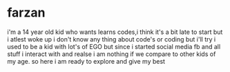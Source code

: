 # farzan
i'm a 14 year old kid who wants learns codes,i think it's a bit late to start but i atlest woke up
i don't know any thing about code's or coding but i'll try
i used to be a kid with lot's of EGO but since i started social media fb and all stuff i interact with and realse i am nothing if we compare to other kids of my age. so here i am ready to explore and give my best
